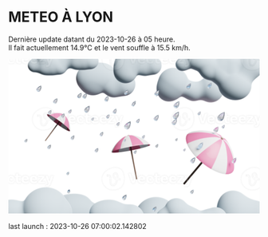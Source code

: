 # METEO À LYON

Dernière update datant du 2023-10-26 à 05 heure.  
Il fait actuellement 14.9°C et le vent souffle à 15.5 km/h.      

![](./.github/rain.png)

last launch : 2023-10-26 07:00:02.142802
